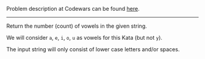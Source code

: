 Problem description at Codewars can be found
[here](https://www.codewars.com/kata/54ff3102c1bad923760001f3/train/python).

-------------

Return the number (count) of vowels in the given string.
<br>

We will consider `a`, `e`, `i`, `o`, `u` as vowels for this Kata (but not `y`).
<br>

The input string will only consist of lower case letters and/or spaces.
